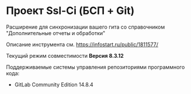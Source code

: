 # Проект Ssl-Ci (БСП + Git)

Расширение для синхронизации вашего гита со справочником "Дополнительные отчеты и обработки"

Описание инструмента см. https://infostart.ru/public/1811577/

Текущий режим совместимости **Версия 8.3.12**

Поддерживаемые системы управления репозиториями программного кода:

* GitLab Community Edition 14.8.4
